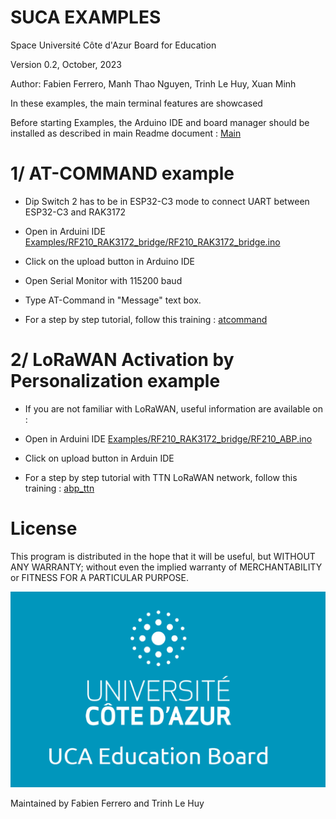 # SUCA EXAMPLES
Space Université Côte d'Azur Board for Education

Version 0.2, October, 2023

Author: Fabien Ferrero, Manh Thao Nguyen, Trinh Le Huy, Xuan Minh

In these examples, the main terminal features are showcased

Before starting Examples, the Arduino IDE and board manager should be installed as described in main Readme document :
[Main](main/readme.md)

# 1/ AT-COMMAND example

*  Dip Switch 2 has to be in ESP32-C3 mode to connect UART between ESP32-C3 and RAK3172

*  Open in Arduini IDE [Examples/RF210_RAK3172_bridge/RF210_RAK3172_bridge.ino](/Examples/RF210_RAK3172_bridge/RF210_RAK3172_bridge.ino)

*  Click on the upload button in Arduino IDE

* Open Serial Monitor with 115200 baud

* Type AT-Command in "Message" text box.

* For a step by step tutorial, follow this training : [atcommand](atcommand.md)

# 2/ LoRaWAN Activation by Personalization example

*  If you are not familiar with LoRaWAN, useful information are available on :

*  Open in Arduini IDE [Examples/RF210_RAK3172_bridge/RF210_ABP.ino](/Examples/RF210_RAK3172_bridge/RF210_ABP.ino)

*  Click on upload button in Arduin IDE

*  For a step by step tutorial with TTN LoRaWAN network, follow this training : [abp_ttn](abp_ttn.md)

# License

This program is distributed in the hope that it will be useful, but WITHOUT ANY WARRANTY; without even the implied warranty of MERCHANTABILITY or FITNESS FOR A PARTICULAR PURPOSE.

<img src="https://github.com/FabienFerrero/UCA21/blob/main/Doc/Pictures/UCA_logo.png">

Maintained by Fabien Ferrero and Trinh Le Huy
